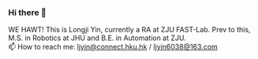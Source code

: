 ### Hi there 👋
WE HAWT! This is Longji Yin, currently a RA at ZJU FAST-Lab. Prev to this, M.S. in Robotics at JHU and B.E. in Automation at ZJU.  
📫 How to reach me: ljyin@connect.hku.hk / ljyin6038@163.com 

<!--
**YLJ6038/YLJ6038** is a ✨ _special_ ✨ repository because its `README.md` (this file) appears on your GitHub profile.

Here are some ideas to get you started:

- 🔭 I’m currently working on ...
- 🌱 I’m currently learning ...
- 👯 I’m looking to collaborate on ...
- 🤔 I’m looking for help with ...
- 💬 Ask me about ...
- 📫 How to reach me: ...
- 😄 Pronouns: ...
- ⚡ Fun fact: ...
-->
